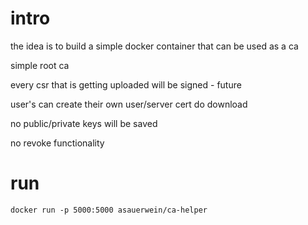 # intro
the idea is to build a simple docker container that can be used as a ca

simple root ca

every csr that is getting uploaded will be signed - future

user's can create their own user/server cert do download

no public/private keys will be saved

no revoke functionality

# run
```
docker run -p 5000:5000 asauerwein/ca-helper
```

